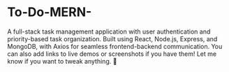 # To-Do-MERN-
A full-stack task management application with user authentication and priority-based task organization. Built using React, Node.js, Express, and MongoDB, with Axios for seamless frontend-backend communication.  You can also add links to live demos or screenshots if you have them! Let me know if you want to tweak anything. 🚀
